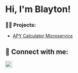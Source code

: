<h1>Hi, I'm Blayton!

### 👨‍💻 Projects:

- [APY Calculator Microservice](https://github.com/BlaytonV/APY-Calculator-Microservice)

<h2> 🤳 Connect with me:</h2>

[<img align="left" alt="BlaytonVidrine | LinkedIn" width="22px" src="https://cdn.jsdelivr.net/npm/simple-icons@v3/icons/linkedin.svg" />][linkedin]

[linkedin]:https://www.linkedin.com/in/blayton-vidrine-392025240/ 

<!--

ideas:

- 🔭 I’m currently working on ...
- 🌱 I’m currently learning ...
- 👯 I’m looking to collaborate on ...
- 🤔 I’m looking for help with ...
- 💬 Ask me about ...
- 📫 How to reach me: ...
- 😄 Pronouns: ...
- ⚡ Fun fact: ...
-->
